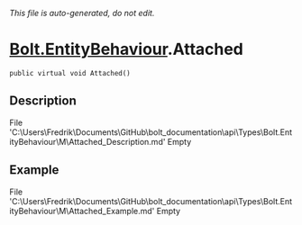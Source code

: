 *This file is auto-generated, do not edit.*

# [Bolt.EntityBehaviour](Types/Bolt.EntityBehaviour.md).Attached
`public virtual void Attached()`
## Description
File 'C:\Users\Fredrik\Documents\GitHub\bolt_documentation\api\Types\Bolt.EntityBehaviour\M\Attached_Description.md' Empty
## Example
File 'C:\Users\Fredrik\Documents\GitHub\bolt_documentation\api\Types\Bolt.EntityBehaviour\M\Attached_Example.md' Empty
